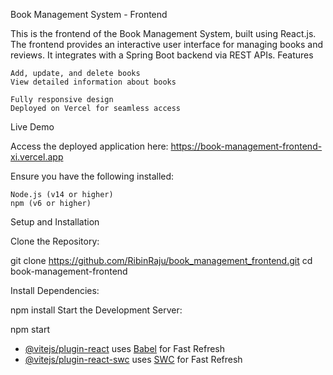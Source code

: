 Book Management System - Frontend

This is the frontend of the Book Management System, built using React.js. The frontend provides an interactive user interface for managing books and reviews. It integrates with a Spring Boot backend via REST APIs.
Features

    Add, update, and delete books
    View detailed information about books
    
    Fully responsive design
    Deployed on Vercel for seamless access

Live Demo

Access the deployed application here: https://book-management-frontend-xi.vercel.app

Ensure you have the following installed:

    Node.js (v14 or higher)
    npm (v6 or higher)

Setup and Installation

Clone the Repository:

git clone https://github.com/RibinRaju/book_management_frontend.git
cd book-management-frontend

Install Dependencies:

npm install
Start the Development Server:

npm start


- [@vitejs/plugin-react](https://github.com/vitejs/vite-plugin-react/blob/main/packages/plugin-react/README.md) uses [Babel](https://babeljs.io/) for Fast Refresh
- [@vitejs/plugin-react-swc](https://github.com/vitejs/vite-plugin-react-swc) uses [SWC](https://swc.rs/) for Fast Refresh
